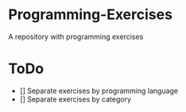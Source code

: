 # Programming-Exercises
A repository with programming exercises

# ToDo

- [] Separate exercises by programming language
- [] Separate exercises by category
